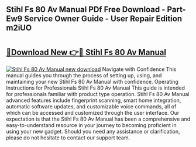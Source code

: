 ## Stihl Fs 80 Av Manual PDf Free Download - Part-Ew9 Service Owner Guide - User Repair Edition m2iUO

# <h2><a href="http://bc82997.oget.top/?id=Stihl+Fs+80+Av+Manual">🔗Download New 👉🔴 Stihl Fs 80 Av Manual</a></h2>

[![Stihl Fs 80 Av Manual new download](https://i.imgur.com/5g1atiW.png)](http://bc82997.oget.top/?id=Stihl+Fs+80+Av+Manual)
Navigate with Confidence This manual guides you through the process of setting up, using, and maintaining your new Stihl Fs 80 Av Manual with confidence. Operating Instructions for Professionals Stihl Fs 80 Av Manual This guide is intended for professionals familiar with product type operation. Stihl Fs 80 Av Manual advanced features include fingerprint scanning, smart home integration, automatic software updates, and customizable voice commands, all of which can be accessed and customized through the user interface. Our expectation is that the Stihl Fs 80 Av Manual has been a comprehensive and easy-to-understand resource in your journey to becoming proficient in using your new gadget. Should you need any assistance or clarification, please do not hesitate to contact our support team.
